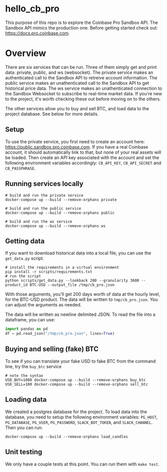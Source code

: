 # hello_cb_pro

This purpose of this repo is to explore the Coinbase Pro Sandbox API.
The Sandbox API mimics the production one.
Before getting started check out: https://docs.pro.coinbase.com.

# Overview

There are six services that can be run.
Three of them simply get and print data: private, public, and ws (websocket).
The private service makes an authenticated call to the Sandbox API to retreive account information.
The public service makes an unathenticated call to the Sandbox API to get historical price data.
The ws service makes an unathenticated connection to the Sandbox Websocket to subscribe to real-time market data.
If you're new to the project, it's worth checking these out before moving on to the others.

The other services allow you to buy and sell BTC, and load data to the project database.
See below for more details.

## Setup

To use the private service, you first need to create an account here: https://public.sandbox.pro.coinbase.com. If you have a real Coinbase account, it should automatically link to that, but none of your real assets will be loaded.
Then create an API key associated with the account and set the following environment variables accordingly:
```CB_API_KEY```, ```CB_API_SECRET``` and ```CB_PASSPHRASE```.

## Running services locally

```shell
# build and run the private service
docker-compose up --build --remove-orphans private

# build and run the public service
docker-compose up --build --remove-orphans public

# build and run the ws service
docker-compose up --build --remove-orphans ws
```

## Getting data

If you want to download historical data into a local file, you can use the ```get_data.py``` script.

```shell
# install the requirements in a virtual environment
pip install -r scripts/requirements.txt
# run the script
python scripts/get_data.py --lookback 200 --granularity 3600 --product_id BTC-USD --output_file /tmp/cb_pro.json
```

With those arguments, you'll get 200 days worth of data at the hourly level, for the BTC-USD product.
The data will be written to ```tmp/cb_pro.json```.
You can adjust the arguments as needed.

The data will be written as newline delimited JSON.
To read the file into a dataframe, you can use:
```python
import pandas as pd
df = pd.read_json("/tmp/cb_pro.json", lines=True)
```

## Buying and selling (fake) BTC

To see if you can translate your fake USD to fake BTC from the command line, try the `buy_btc` service
```shell
# note the syntax
USD_BUY=1000 docker-compose up --build --remove-orphans buy_btc
USD_SELL=100 docker-compose up --build --remove-orphans sell_btc
```

## Loading data

We created a postgres database for the project.
To load data into the database, you need to setup the following environment variables:
```PG_HOST```, ```PG_DATABASE```, ```PG_USER```, ```PG_PASSWORD```, ```SLACK_BOT_TOKEN```, and ```SLACK_CHANNEL```.
Then you can run:
```shell
docker-compose up --build --remove-orphans load_candles
````

## Unit testing

We only have a couple tests at this point.
You can run them with ```make test```.
